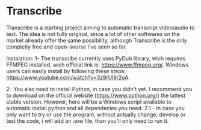# Transcribe

Transcribe is a starting project aiming to automatic transcript video/audio to text. 
The idea is not fully original, since a lot of other softwares on the market already offer the same possibility, although Transcribe is the only completly free and open-sourse i've seen so far.

Instalation:
1- The transcribe currently uses PyDub library, wich requires FFMPEG installed, wich official link is: https://www.ffmpeg.org/. Windows users can easily install by following these steps: https://www.youtube.com/watch?v=3z9rUl9r2oA.

2- You also need to install Python, in case you didn't yet. I recommend you to download on the official website (https://www.python.org/) the lattest stable version. However, here will be a Windows script available to automatic install python and all dependecies you need.
2.1 - In case you only want to try or use the program, without actually change, develop or test the code, i will add an .exe file, than you'll only need to run it.
